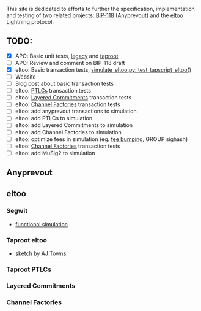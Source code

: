 This site is dedicated to efforts to further the specification, implementation and testing of two related projects: [BIP-118](https://github.com/bitcoin/bips/blob/master/bip-0118.mediawiki) (Anyprevout) and the [eltoo](https://blockstream.com/eltoo.pdf) Lightning protocol.

## TODO:
 - [X] APO: Basic unit tests, [legacy](https://github.com/ajtowns/bitcoin/blob/57cb1249a20d2e09952040693eb62d04fe1f1399/src/test/sighash_tests.cpp#L247) and [taproot](https://github.com/ajtowns/bitcoin/blob/57cb1249a20d2e09952040693eb62d04fe1f1399/src/test/sighash_tests.cpp#L404)
 - [ ] APO: Review and comment on BIP-118 draft
 - [X] eltoo: Basic transaction tests, [simulate_eltoo.py: test_tapscript_eltoo()](https://github.com/remyers/bitcoin/blob/eltoo-anyprevout/test/functional/simulate_eltoo.py#L1623)
 - [ ] Website
 - [ ] Blog post about basic transaction tests
 - [ ] eltoo: [PTLCs](https://suredbits.com/schnorr-applications-scriptless-scripts) transaction tests
 - [ ] eltoo: [Layered Commitments](https://lists.linuxfoundation.org/pipermail/lightning-dev/2020-January/002448.html) transaction tests
 - [ ] eltoo: [Channel Factories](https://www.ncbi.nlm.nih.gov/pmc/articles/PMC6124062/) transaction tests
 - [ ] eltoo: add anyprevout transactions to simulation
 - [ ] eltoo: add PTLCs to simulation
 - [ ] eltoo: add Layered Commitments to simulation
 - [ ] eltoo: add Channel Factories to simulation
 - [ ] eltoo: optimize fees in simulation (eg. [fee bumping](https://lists.linuxfoundation.org/pipermail/bitcoin-dev/2021-May/019031.html), GROUP sighash)
 - [ ] eltoo: [Channel Factories](https://www.ncbi.nlm.nih.gov/pmc/articles/PMC6124062/) transaction tests
 - [ ] eltoo: add MuSig2 to simulation

## Anyprevout

## eltoo

### Segwit
* [functional simulation](https://github.com/remyers/bitcoin/blob/anyprevout/test/functional/simulate_eltoo.py)

### Taproot eltoo
* [sketch by AJ Towns](https://lists.linuxfoundation.org/pipermail/lightning-dev/2019-May/001996.html)

### Taproot PTLCs

### Layered Commitments

### Channel Factories
